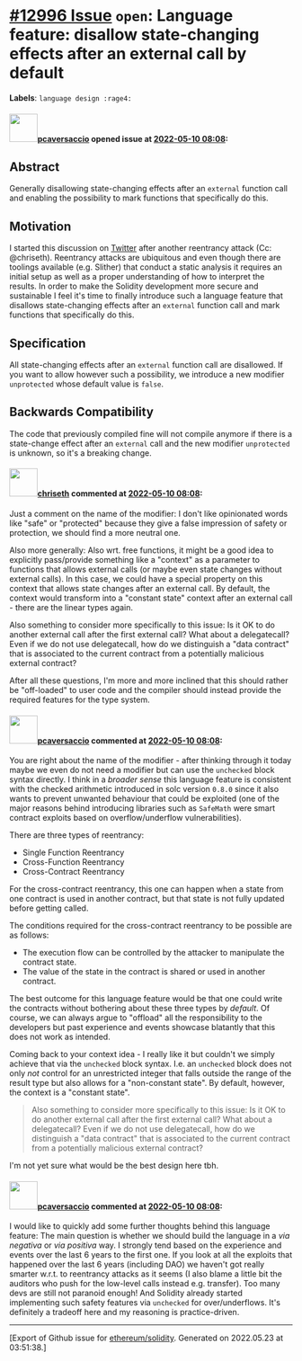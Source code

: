 # [\#12996 Issue](https://github.com/ethereum/solidity/issues/12996) `open`: Language feature: disallow state-changing effects after an external call by default
**Labels**: `language design :rage4:`


#### <img src="https://avatars.githubusercontent.com/u/25297591?u=3251a9019e72f66e32ba31d57729796ad505c530&v=4" width="50">[pcaversaccio](https://github.com/pcaversaccio) opened issue at [2022-05-10 08:08](https://github.com/ethereum/solidity/issues/12996):

## Abstract

Generally disallowing state-changing effects after an `external` function call and enabling the possibility to mark functions that specifically do this.

## Motivation

I started this discussion on [Twitter](https://twitter.com/pcaversaccio/status/1523231260721975296) after another reentrancy attack (Cc: @chriseth). Reentrancy attacks are ubiquitous and even though there are toolings available (e.g. Slither) that conduct a static analysis it requires an initial setup as well as a proper understanding of how to interpret the results. In order to make the Solidity development more secure and sustainable I feel it's time to finally introduce such a language feature that disallows state-changing effects after an `external` function call and mark functions that specifically do this.

## Specification

All state-changing effects after an `external` function call are disallowed. If you want to allow however such a possibility, we introduce a new modifier `unprotected` whose default value is `false`.

## Backwards Compatibility

The code that previously compiled fine will not compile anymore if there is a state-change effect after an `external` call and the new modifier `unprotected` is unknown, so it's a breaking change.



#### <img src="https://avatars.githubusercontent.com/u/9073706?v=4" width="50">[chriseth](https://github.com/chriseth) commented at [2022-05-10 08:08](https://github.com/ethereum/solidity/issues/12996#issuecomment-1122093106):

Just a comment on the name of the modifier: I don't like opinionated words like "safe" or "protected" because they give a false impression of safety or protection, we should find a more neutral one.

Also more generally: Also wrt. free functions, it might be a good idea to explicitly pass/provide something like a "context" as a parameter to functions that allows external calls (or maybe even state changes without external calls). In this case, we could have a special property on this context that allows state changes after an external call. By default, the context would transform into a "constant state" context after an external call - there are the linear types again.

Also something to consider more specifically to this issue: Is it OK to do another external call after the first external call? What about a delegatecall? Even if we do not use delegatecall, how do we distinguish a "data contract" that is associated to the current contract from a potentially malicious external contract?

After all these questions, I'm more and more inclined that this should rather be "off-loaded" to user code and the compiler should instead provide the required features for the type system.

#### <img src="https://avatars.githubusercontent.com/u/25297591?u=3251a9019e72f66e32ba31d57729796ad505c530&v=4" width="50">[pcaversaccio](https://github.com/pcaversaccio) commented at [2022-05-10 08:08](https://github.com/ethereum/solidity/issues/12996#issuecomment-1122854036):

You are right about the name of the modifier - after thinking through it today maybe we even do not need a modifier but can use the `unchecked` block syntax directly. I think in a _broader sense_ this language feature is consistent with the checked arithmetic introduced in solc version `0.8.0` since it also wants to prevent unwanted behaviour that could be exploited (one of the major reasons behind introducing libraries such as `SafeMath` were smart contract exploits based on overflow/underflow vulnerabilities).

There are three types of reentrancy:
- Single Function Reentrancy
- Cross-Function Reentrancy
- Cross-Contract Reentrancy

For the cross-contract reentrancy, this one can happen when a state from one contract is used in another contract, but that state is not fully updated before getting called.

The conditions required for the cross-contract reentrancy to be possible are as follows:
- The execution flow can be controlled by the attacker to manipulate the contract state.
- The value of the state in the contract is shared or used in another contract.

The best outcome for this language feature would be that one could write the contracts without bothering about these three types by _default_. Of course, we can always argue to "offload" all the responsibility to the developers but past experience and events showcase blatantly that this does not work as intended.

Coming back to your context idea - I really like it but couldn't we simply achieve that via the `unchecked` block syntax. I.e. an `unchecked` block does not only _not_ control for an unrestricted integer that falls outside the range of the result type but also allows for a "non-constant state". By default, however, the context is a "constant state".

> Also something to consider more specifically to this issue: Is it OK to do another external call after the first external call? What about a delegatecall? Even if we do not use delegatecall, how do we distinguish a "data contract" that is associated to the current contract from a potentially malicious external contract?

I'm not yet sure what would be the best design here tbh.

#### <img src="https://avatars.githubusercontent.com/u/25297591?u=3251a9019e72f66e32ba31d57729796ad505c530&v=4" width="50">[pcaversaccio](https://github.com/pcaversaccio) commented at [2022-05-10 08:08](https://github.com/ethereum/solidity/issues/12996#issuecomment-1128887596):

I would like to quickly add some further thoughts behind this language feature: The main question is whether we should build the language in a _via negativa_ or _via positiva_ way. I strongly tend based on the experience and events over the last 6 years to the first one. If you look at all the exploits that happened over the last 6 years (including DAO) we haven't got really smarter w.r.t. to reentrancy attacks as it seems (I also blame a little bit the auditors who push for the low-level calls instead e.g. transfer). Too many devs are still not paranoid enough! And Solidity already started implementing such safety features via `unchecked` for over/underflows. It's definitely a tradeoff here and my reasoning is practice-driven.


-------------------------------------------------------------------------------



[Export of Github issue for [ethereum/solidity](https://github.com/ethereum/solidity). Generated on 2022.05.23 at 03:51:38.]
